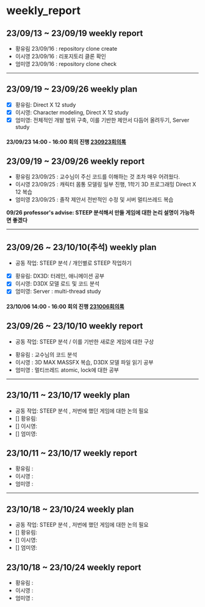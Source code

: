 # weekly_report

## 23/09/13 ~ 23/09/19 weekly report
* 황유림 23/09/16 : repository clone create  
* 이시영 23/09/16 : 리포지토리 클론 확인  
* 엄미영 23/09/16 : repository clone check  

---

## 23/09/19 ~ 23/09/26 weekly plan
- [x] 황유림:  Direct X 12 study
- [x] 이시영:  Character modeling, Direct X 12 study
- [x] 엄미영:  전체적인 개발 범위 구축, 이를 기반한 제안서 다듬어 올려두기, Server study  

#### 23/09/23 14:00 - 16:00 회의 진행 [230923회의록](Meeting_report/report_230923.md)

## 23/09/19 ~ 23/09/26 weekly report
* 황유림 23/09/25 : 교수님이 주신 코드를 이해하는 것 조차 매우 어려웠다.
* 이시영 23/09/25 : 캐릭터 몸통 모델링 일부 진행, 1학기 3D 프로그래밍 Direct X 12 복습
* 엄미영 23/09/25 : 졸작 제안서 전반적인 수정 및 서버 멀티쓰레드 복습  

__09/26 professor's advise: STEEP 분석해서 만들 게임에 대한 논리 설명이 가능하면 좋겠다__  

---

## 23/09/26 ~ 23/10/10(추석) weekly plan
- 공동 작업: STEEP 분석 / 개인별로 STEEP 작업하기
- [x] 황유림: DX3D: 터레인, 애니메이션 공부
- [X] 이시영: D3DX 모델 로드 및 코드 분석
- [X] 엄미영: Server : multi-thread study

#### 23/10/06 14:00 - 16:00 회의 진행 [231006회의록](Meeting_report/report_231006.md)

## 23/09/26 ~ 23/10/10 weekly report
- 공동 작업: STEEP 분석 / 이를 기반한 새로운 게임에 대한 구상
* 황유림 : 교수님의 코드 분석
* 이시영 : 3D MAX MASSFX 복습, D3DX 모델 파일 읽기 공부
* 엄미영 : 멀티쓰레드 atomic, lock에 대한 공부  

---

## 23/10/11 ~ 23/10/17 weekly plan
- 공동 작업: STEEP 분석 , 저번에 했던 게임에 대한 논의 필요  
- [] 황유림: 
- [] 이시영: 
- [] 엄미영:  
  
## 23/10/11 ~ 23/10/17 weekly report
* 황유림 :
* 이시영 : 
* 엄미영 :  
   
---
  
## 23/10/18 ~ 23/10/24 weekly plan
- 공동 작업: STEEP 분석 , 저번에 했던 게임에 대한 논의 필요  
- [] 황유림: 
- [] 이시영: 
- [] 엄미영:  
  
## 23/10/18 ~ 23/10/24 weekly report
* 황유림 :
* 이시영 : 
* 엄미영 :
